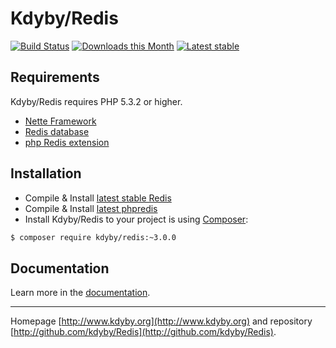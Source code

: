 Kdyby/Redis
======

[![Build Status](https://travis-ci.org/Kdyby/Redis.svg?branch=nette-2.1)](https://travis-ci.org/Kdyby/Redis)
[![Downloads this Month](https://img.shields.io/packagist/dm/kdyby/redis.svg)](https://packagist.org/packages/kdyby/redis)
[![Latest stable](https://img.shields.io/packagist/v/kdyby/redis.svg)](https://packagist.org/packages/kdyby/redis)


Requirements
------------

Kdyby/Redis requires PHP 5.3.2 or higher.

- [Nette Framework](https://github.com/nette/nette)
- [Redis database](http://redis.io)
- [php Redis extension](https://github.com/nicolasff/phpredis/)


Installation
------------

* Compile & Install [latest stable Redis](http://redis.io/download)
* Compile & Install [latest phpredis](https://github.com/nicolasff/phpredis/)
* Install Kdyby/Redis to your project is using  [Composer](http://getcomposer.org/):

```sh
$ composer require kdyby/redis:~3.0.0
```


Documentation
------------

Learn more in the [documentation](https://github.com/Kdyby/Redis/blob/nette-2.1/docs/en/index.md).


-----

Homepage [http://www.kdyby.org](http://www.kdyby.org) and repository [http://github.com/kdyby/Redis](http://github.com/kdyby/Redis).
